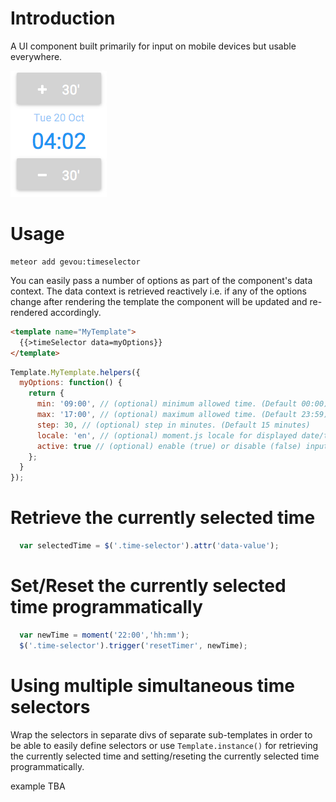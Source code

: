 
# Introduction

A UI component built primarily for input on mobile devices but usable everywhere.

![time selector screenshot](screenshot.png "time selector screenshot")

# Usage

```
meteor add gevou:timeselector
```

You can easily pass a number of options as part of the component's data context. The data context is retrieved reactively i.e. if any of the options change after rendering the template the component will be updated and re-rendered accordingly.  

```html
<template name="MyTemplate">
  {{>timeSelector data=myOptions}}
</template>
```

```js
Template.MyTemplate.helpers({
  myOptions: function() {
    return {
      min: '09:00', // (optional) minimum allowed time. (Default 00:00)
      max: '17:00', // (optional) maximum allowed time. (Default 23:59)
      step: 30, // (optional) step in minutes. (Default 15 minutes)
      locale: 'en', // (optional) moment.js locale for displayed date/time (Default 'en')
      active: true // (optional) enable (true) or disable (false) input (Default 'true') 
    };
  }
});
```

# Retrieve the currently selected time

```js
  var selectedTime = $('.time-selector').attr('data-value');
```

# Set/Reset the currently selected time programmatically 

```js
  var newTime = moment('22:00','hh:mm');
  $('.time-selector').trigger('resetTimer', newTime);
```

# Using multiple simultaneous time selectors

Wrap the selectors in separate divs of separate sub-templates in order to be able to easily define selectors or use `Template.instance()` for retrieving the currently selected time and setting/reseting the currently selected time programmatically.

example TBA